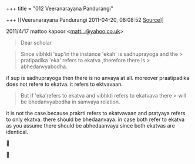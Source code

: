 +++
title = "012 Veeranarayana Pandurangi"

+++
[[Veeranarayana Pandurangi	2011-04-20, 08:08:52 [Source](https://groups.google.com/g/bvparishat/c/5Tues0YBxF8)]]



  
  

2011/4/17 mattoo kapoor \<[matt...@yahoo.co.uk]()\>  

> Dear scholar

>   
> Since vibhkti 'sup'in the instance 'ekah' is sadhuprayoga and the > pratipadika 'eka' refers to ekatva ,therefore there is > abhedanvyabodha.

if sup is sadhuprayoga then there is no anvaya at all. moreover praatipadika does not refere to ekatva. it refers to ektvavaan.



> But if 'eka'refers to ekatva and vibhkti refers to ekatvava there > will be bhedanvyabodha in samvaya relation.

  

it is not the case.because prakrti refers to ekatvavaan and pratyaya refers to only ekatva. there should be bhedaanvaya. in case both refer to ekatva as you assume there should be abhedaanvaya since both ekatvas are identical.





